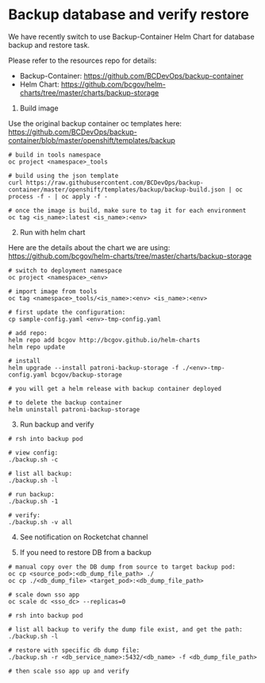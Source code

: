 # Backup database and verify restore

We have recently switch to use Backup-Container Helm Chart for database backup and restore task.

Please refer to the resources repo for details:
- Backup-Container: https://github.com/BCDevOps/backup-container
- Helm Chart: https://github.com/bcgov/helm-charts/tree/master/charts/backup-storage

1. Build image

Use the original backup container oc templates here: https://github.com/BCDevOps/backup-container/blob/master/openshift/templates/backup

```shell
# build in tools namespace
oc project <namespace>_tools

# build using the json template
curl https://raw.githubusercontent.com/BCDevOps/backup-container/master/openshift/templates/backup/backup-build.json | oc process -f - | oc apply -f -

# once the image is build, make sure to tag it for each environment
oc tag <is_name>:latest <is_name>:<env>
```

2. Run with helm chart

Here are the details about the chart we are using: https://github.com/bcgov/helm-charts/tree/master/charts/backup-storage

```shell
# switch to deployment namespace
oc project <namespace>_<env>

# import image from tools
oc tag <namespace>_tools/<is_name>:<env> <is_name>:<env>

# first update the configuration:
cp sample-config.yaml <env>-tmp-config.yaml

# add repo:
helm repo add bcgov http://bcgov.github.io/helm-charts
helm repo update

# install
helm upgrade --install patroni-backup-storage -f ./<env>-tmp-config.yaml bcgov/backup-storage

# you will get a helm release with backup container deployed

# to delete the backup container
helm uninstall patroni-backup-storage
```

3. Run backup and verify

```shell
# rsh into backup pod

# view config:
./backup.sh -c

# list all backup:
./backup.sh -l

# run backup:
./backup.sh -1

# verify:
./backup.sh -v all
```

4. See notification on Rocketchat channel

5. If you need to restore DB from a backup

```shell
# manual copy over the DB dump from source to target backup pod:
oc cp <source_pod>:<db_dump_file_path> ./
oc cp ./<db_dump_file> <target_pod>:<db_dump_file_path>

# scale down sso app
oc scale dc <sso_dc> --replicas=0

# rsh into backup pod

# list all backup to verify the dump file exist, and get the path:
./backup.sh -l

# restore with specific db dump file:
./backup.sh -r <db_service_name>:5432/<db_name> -f <db_dump_file_path>

# then scale sso app up and verify
```
